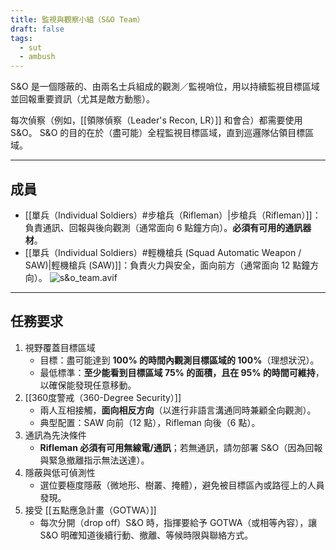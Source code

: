 ```yaml
---
title: 監視與觀察小組（S&O Team）
draft: false
tags:
  - sut
  - ambush
---
```

S&O 是一個隱蔽的、由兩名士兵組成的觀測／監視哨位，用以持續監視目標區域並回報重要資訊（尤其是敵方動態）。

每次偵察（例如，[[領隊偵察（Leader's Recon, LR）]] 和會合）都需要使用 S&O。 S&O 的目的在於（盡可能）全程監視目標區域，直到巡邏隊佔領目標區域。

---
## 成員
- [[單兵（Individual Soldiers）#步槍兵（Rifleman）|步槍兵（Rifleman）]]：負責通訊、回報與後向觀測（通常面向 6 點鐘方向）。**必須有可用的通訊器材**。
- [[單兵（Individual Soldiers）#輕機槍兵 (Squad Automatic Weapon / SAW)|輕機槍兵 (SAW)]]：負責火力與安全，面向前方（通常面向 12 點鐘方向）。
![s&o_team.avif](s&o_team.avif)

---
## 任務要求
1. 視野覆蓋目標區域
	- 目標：盡可能達到 **100% 的時間內觀測目標區域的 100%**（理想狀況）。
	- 最低標準：**至少能看到目標區域 75% 的面積，且在 95% 的時間可維持**，以確保能發現任意移動。
2. [[360度警戒（360-Degree Security）]]
	- 兩人互相接觸，**面向相反方向**（以進行非語言溝通同時兼顧全向觀測）。
	- 典型配置：SAW 向前（12 點），Rifleman 向後（6 點）。
3. 通訊為先決條件
	- **Rifleman 必須有可用無線電/通訊**；若無通訊，請勿部署 S&O（因為回報與緊急撤離指示無法送達）。
4. 隱蔽與低可偵測性
	- 選位要極度隱蔽（微地形、樹叢、掩體），避免被目標區內或路徑上的人員發現。
5. 接受 [[五點應急計畫（GOTWA）]]
	- 每次分開（drop off）S&O 時，指揮要給予 GOTWA（或相等內容），讓 S&O 明確知道後續行動、撤離、等候時限與聯絡方式。


